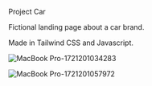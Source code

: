 Project Car 

Fictional landing page about a car brand.

Made in Tailwind CSS and Javascript.

![MacBook Pro-1721201034283](https://github.com/user-attachments/assets/a6d3afba-3e67-49c8-a656-14022953dfe9)



![MacBook Pro-1721201057972](https://github.com/user-attachments/assets/bb348f8e-3fef-437b-a105-f5cfcaaa7bb8)
